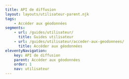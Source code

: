 ```yaml
---
title: API de diffusion
layout: layouts/utilisateur-parent.njk
tags:
    - Accéder aux géodonnées
segments:
    - url: /guides/utilisateur/
      title: Guides utilisateur
    - url: /guides/utilisateur/acceder-aux-geodonnees/
      title: Accéder aux géodonnées
eleventyNavigation:
    key: API de diffusion
    parent: Accéder aux géodonnées
    order: 1
    nav: utilisateur
---
```

